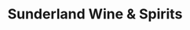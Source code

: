 ---
title: "Sunderland Wine & Spirits"
url: /sunderland/sunderland-wine-and-spirits/
shop: alcohol
---